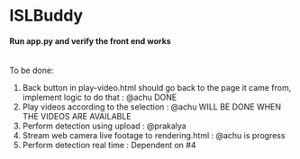 # ISLBuddy
#### Run app.py and verify the front end works 
<br>
To be done:
<ol> 
  <li> Back button in play-video.html should go back to the page it came from, implement logic to do that : @achu DONE
  <li> Play videos according to the selection : @achu WILL BE DONE WHEN THE VIDEOS ARE AVAILABLE
  <li> Perform detection using upload : @prakalya
  <li> Stream web camera live footage to rendering.html : @achu is progress
  <li> Perform detection real time : Dependent on #4
</ol>
